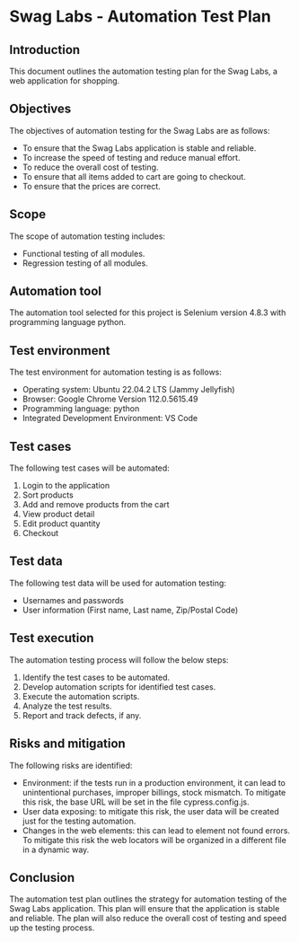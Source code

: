 # Swag Labs - Automation Test Plan

## Introduction
This document outlines the automation testing plan for the Swag Labs, a web application for
shopping.

## Objectives
The objectives of automation testing for the Swag Labs are as follows:
- To ensure that the Swag Labs application is stable and reliable.
- To increase the speed of testing and reduce manual effort.
- To reduce the overall cost of testing.
- To ensure that all items added to cart are going to checkout.
- To ensure that the prices are correct.

## Scope
The scope of automation testing includes:
- Functional testing of all modules.
- Regression testing of all modules.

## Automation tool
The automation tool selected for this project is Selenium version 4.8.3 with programming language python.

## Test environment
The test environment for automation testing is as follows:
- Operating system: Ubuntu 22.04.2 LTS (Jammy Jellyfish)
- Browser: Google Chrome Version 112.0.5615.49
- Programming language: python
- Integrated Development Environment: VS Code

## Test cases
The following test cases will be automated:
1. Login to the application
2. Sort products
3. Add and remove products from the cart
4. View product detail
5. Edit product quantity
6. Checkout

## Test data
The following test data will be used for automation testing:
- Usernames and passwords
- User information (First name, Last name, Zip/Postal Code)

## Test execution
The automation testing process will follow the below steps:
1. Identify the test cases to be automated.
2. Develop automation scripts for identified test cases.
3. Execute the automation scripts.
4. Analyze the test results.
5. Report and track defects, if any.

## Risks and mitigation
The following risks are identified:
- Environment: if the tests run in a production environment, it can lead to unintentional
purchases, improper billings, stock mismatch. To mitigate this risk, the base URL will
be set in the file cypress.config.js.
- User data exposing: to mitigate this risk, the user data will be created just for the
testing automation.
- Changes in the web elements: this can lead to element not found errors. To mitigate
this risk the web locators will be organized in a different file in a dynamic way.

## Conclusion
The automation test plan outlines the strategy for automation testing of the Swag Labs
application. This plan will ensure that the application is stable and reliable. The plan will also
reduce the overall cost of testing and speed up the testing process.
